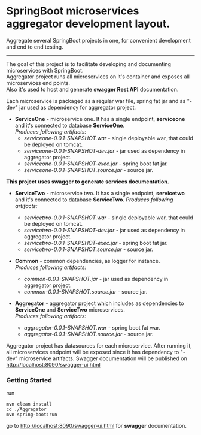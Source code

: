 # SpringBoot microservices aggregator development layout.

Aggregate several SpringBoot projects in one, for convenient development and end to end testing.
___
The goal of this project is to facilitate developing and documenting microservices with SpringBoot.  
Aggregator project runs all microservices on it's container and exposes all microservices end points.  
Also it's used to host and generate **swagger Rest API** documentation.  

Each microservice is packaged as a regular war file, spring fat jar and as "-dev" jar used as dependency for aggregator project.
  
* **ServiceOne** - microservice one. It has a single endpoint, **serviceone** and it's connected to database **ServiceOne**.  
*Produces following artifacts:*  
	* *serviceone-0.0.1-SNAPSHOT.war* - single deployable war, that could be deployed on tomcat.    
	* *serviceone-0.0.1-SNAPSHOT-dev.jar* - jar used as dependency in aggregator project.   
	* *serviceone-0.0.1-SNAPSHOT-exec.jar* - spring boot fat jar.  
	* *serviceone-0.0.1-SNAPSHOT.source.jar* - source jar.  

**This project uses swagger to generate services documentation.** 


* **ServiceTwo** - microservice two. It has a single endpoint, **servicetwo** and it's connected to database **ServiceTwo**.
*Produces following artifacts:*  
	- *servicetwo-0.0.1-SNAPSHOT.war* - single deployable war, that could be deployed on tomcat.    
	- *servicetwo-0.0.1-SNAPSHOT-dev.jar* - jar used as dependency in aggregator project.   
	- *servicetwo-0.0.1-SNAPSHOT-exec.jar* - spring boot fat jar.  
	- *servicetwo-0.0.1-SNAPSHOT.source.jar* - source jar.  

* **Common** - common dependencies, as logger for instance.  
*Produces following artifacts:*  
	- *common-0.0.1-SNAPSHOT.jar* - jar used as dependency in aggregator project.   
	- *common-0.0.1-SNAPSHOT.source.jar* - source jar.  

* **Aggregator** - aggregator project which includes as dependencies to **ServiceOne** and **ServiceTwo** microservices.  
*Produces following artifacts:*  
	- *aggregator-0.0.1-SNAPSHOT.war* - spring boot fat war.     
	- *aggregator-0.0.1-SNAPSHOT.source.jar* - source jar.  

Aggregator project has datasources for each microservice. After running it, all microservices endpoint will be exposed since it has dependency to "-dev" microservice artifacts.
Swagger documentation will be published on [http://localhost:8090/swagger-ui.html](http://localhost:8090/swagger-ui.html)  

### Getting Started

run  
``` 
mvn clean install  
cd ./Aggregator  
mvn spring-boot:run  
``` 
go to [http://localhost:8090/swagger-ui.html](http://localhost:8090/swagger-ui.html) for **swagger** documentation.
